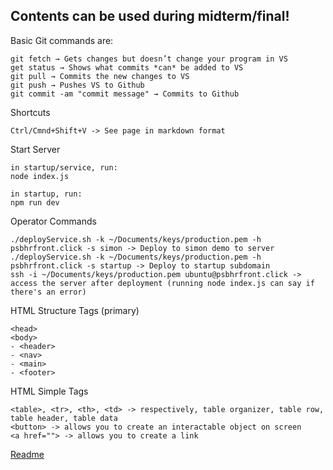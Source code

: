 ## Contents can be used during midterm/final!

Basic Git commands are:
```
git fetch → Gets changes but doesn’t change your program in VS
get status → Shows what commits *can* be added to VS
git pull → Commits the new changes to VS
git push → Pushes VS to Github
git commit -am "commit message" → Commits to Github
```

Shortcuts
```
Ctrl/Cmnd+Shift+V -> See page in markdown format
```

Start Server
```
in startup/service, run:
node index.js

in startup, run:
npm run dev
```

Operator Commands
```
./deployService.sh -k ~/Documents/keys/production.pem -h psbhrfront.click -s simon -> Deploy to simon demo to server
./deployService.sh -k ~/Documents/keys/production.pem -h psbhrfront.click -s startup -> Deploy to startup subdomain
ssh -i ~/Documents/keys/production.pem ubuntu@psbhrfront.click -> access the server after deployment (running node index.js can say if there's an error)
```

HTML Structure Tags (primary)
```
<head>
<body>
- <header>
- <nav>
- <main>
- <footer>
```

HTML Simple Tags
```
<table>, <tr>, <th>, <td> -> respectively, table organizer, table row, table header, table data
<button> -> allows you to create an interactable object on screen
<a href=""> -> allows you to create a link
```

[Readme](README.md)
